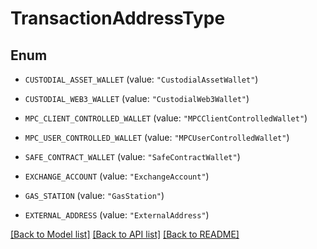 # TransactionAddressType

## Enum


* `CUSTODIAL_ASSET_WALLET` (value: `"CustodialAssetWallet"`)

* `CUSTODIAL_WEB3_WALLET` (value: `"CustodialWeb3Wallet"`)

* `MPC_CLIENT_CONTROLLED_WALLET` (value: `"MPCClientControlledWallet"`)

* `MPC_USER_CONTROLLED_WALLET` (value: `"MPCUserControlledWallet"`)

* `SAFE_CONTRACT_WALLET` (value: `"SafeContractWallet"`)

* `EXCHANGE_ACCOUNT` (value: `"ExchangeAccount"`)

* `GAS_STATION` (value: `"GasStation"`)

* `EXTERNAL_ADDRESS` (value: `"ExternalAddress"`)


[[Back to Model list]](../README.md#documentation-for-models) [[Back to API list]](../README.md#documentation-for-api-endpoints) [[Back to README]](../README.md)


